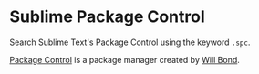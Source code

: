 Sublime Package Control
================

Search Sublime Text's Package Control using the keyword `.spc`.

[Package Control](https://sublime.wbond.net) is a package manager created by [Will Bond](http://wbond.net).
